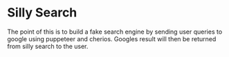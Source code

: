 # Silly Search

The point of this is to build a fake search engine by sending user queries to google using puppeteer and cherios. Googles result will then be returned from silly search to the user.